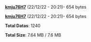 [**kmju76H7**](/data/kmju76H7.txt) (22/12/22 - 20:21)- 654 bytes

[**kmju76H7**](/data/kmju76H7.txt) (22/12/22 - 20:21)- 654 bytes

**Total Datas**: 1240

**Total Size**: 7.64 MB / 7.6 MB